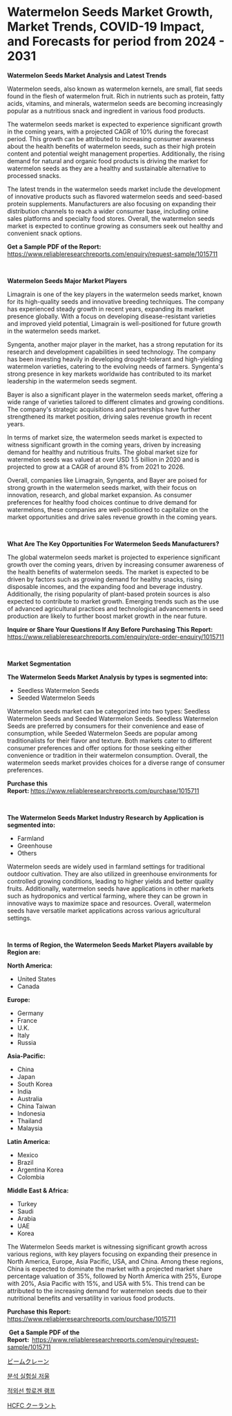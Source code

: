 <p><h1>Watermelon Seeds Market Growth, Market Trends, COVID-19 Impact, and Forecasts for period from 2024 - 2031</h1></p><p><strong>Watermelon Seeds Market Analysis and Latest Trends</strong></p>
<p><p>Watermelon seeds, also known as watermelon kernels, are small, flat seeds found in the flesh of watermelon fruit. Rich in nutrients such as protein, fatty acids, vitamins, and minerals, watermelon seeds are becoming increasingly popular as a nutritious snack and ingredient in various food products.</p><p>The watermelon seeds market is expected to experience significant growth in the coming years, with a projected CAGR of 10% during the forecast period. This growth can be attributed to increasing consumer awareness about the health benefits of watermelon seeds, such as their high protein content and potential weight management properties. Additionally, the rising demand for natural and organic food products is driving the market for watermelon seeds as they are a healthy and sustainable alternative to processed snacks.</p><p>The latest trends in the watermelon seeds market include the development of innovative products such as flavored watermelon seeds and seed-based protein supplements. Manufacturers are also focusing on expanding their distribution channels to reach a wider consumer base, including online sales platforms and specialty food stores. Overall, the watermelon seeds market is expected to continue growing as consumers seek out healthy and convenient snack options.</p></p>
<p><strong>Get a Sample PDF of the Report:&nbsp;</strong> <a href="https://www.reliableresearchreports.com/enquiry/request-sample/1015711">https://www.reliableresearchreports.com/enquiry/request-sample/1015711</a></p>
<p>&nbsp;</p>
<p><strong>Watermelon Seeds Major Market Players</strong></p>
<p><p>Limagrain is one of the key players in the watermelon seeds market, known for its high-quality seeds and innovative breeding techniques. The company has experienced steady growth in recent years, expanding its market presence globally. With a focus on developing disease-resistant varieties and improved yield potential, Limagrain is well-positioned for future growth in the watermelon seeds market.</p><p>Syngenta, another major player in the market, has a strong reputation for its research and development capabilities in seed technology. The company has been investing heavily in developing drought-tolerant and high-yielding watermelon varieties, catering to the evolving needs of farmers. Syngenta's strong presence in key markets worldwide has contributed to its market leadership in the watermelon seeds segment.</p><p>Bayer is also a significant player in the watermelon seeds market, offering a wide range of varieties tailored to different climates and growing conditions. The company's strategic acquisitions and partnerships have further strengthened its market position, driving sales revenue growth in recent years.</p><p>In terms of market size, the watermelon seeds market is expected to witness significant growth in the coming years, driven by increasing demand for healthy and nutritious fruits. The global market size for watermelon seeds was valued at over USD 1.5 billion in 2020 and is projected to grow at a CAGR of around 8% from 2021 to 2026.</p><p>Overall, companies like Limagrain, Syngenta, and Bayer are poised for strong growth in the watermelon seeds market, with their focus on innovation, research, and global market expansion. As consumer preferences for healthy food choices continue to drive demand for watermelons, these companies are well-positioned to capitalize on the market opportunities and drive sales revenue growth in the coming years.</p></p>
<p>&nbsp;</p>
<p><strong>What Are The Key Opportunities For Watermelon Seeds Manufacturers?</strong></p>
<p><p>The global watermelon seeds market is projected to experience significant growth over the coming years, driven by increasing consumer awareness of the health benefits of watermelon seeds. The market is expected to be driven by factors such as growing demand for healthy snacks, rising disposable incomes, and the expanding food and beverage industry. Additionally, the rising popularity of plant-based protein sources is also expected to contribute to market growth. Emerging trends such as the use of advanced agricultural practices and technological advancements in seed production are likely to further boost market growth in the near future.</p></p>
<p><strong>Inquire or Share Your Questions If Any Before Purchasing This Report:</strong> <a href="https://www.reliableresearchreports.com/enquiry/pre-order-enquiry/1015711">https://www.reliableresearchreports.com/enquiry/pre-order-enquiry/1015711</a></p>
<p>&nbsp;</p>
<p><strong>Market Segmentation</strong></p>
<p><strong>The Watermelon Seeds Market Analysis by types is segmented into:</strong></p>
<p><ul><li>Seedless Watermelon Seeds</li><li>Seeded Watermelon Seeds</li></ul></p>
<p><p>Watermelon seeds market can be categorized into two types: Seedless Watermelon Seeds and Seeded Watermelon Seeds. Seedless Watermelon Seeds are preferred by consumers for their convenience and ease of consumption, while Seeded Watermelon Seeds are popular among traditionalists for their flavor and texture. Both markets cater to different consumer preferences and offer options for those seeking either convenience or tradition in their watermelon consumption. Overall, the watermelon seeds market provides choices for a diverse range of consumer preferences.</p></p>
<p><strong>Purchase this Report:&nbsp;</strong><a href="https://www.reliableresearchreports.com/purchase/1015711">https://www.reliableresearchreports.com/purchase/1015711</a></p>
<p>&nbsp;</p>
<p><strong>The Watermelon Seeds Market Industry Research by Application is segmented into:</strong></p>
<p><ul><li>Farmland</li><li>Greenhouse</li><li>Others</li></ul></p>
<p><p>Watermelon seeds are widely used in farmland settings for traditional outdoor cultivation. They are also utilized in greenhouse environments for controlled growing conditions, leading to higher yields and better quality fruits. Additionally, watermelon seeds have applications in other markets such as hydroponics and vertical farming, where they can be grown in innovative ways to maximize space and resources. Overall, watermelon seeds have versatile market applications across various agricultural settings.</p></p>
<p>&nbsp;</p>
<p><strong>In terms of Region, the Watermelon Seeds Market Players available by Region are:</strong></p>
<p>
    <p> <strong> North America: </strong>
        <ul>
            <li>United States</li>
            <li>Canada</li>
        </ul>
        </p> 
    <p> <strong> Europe: </strong>
        <ul>
            <li>Germany</li>
            <li>France</li>
            <li>U.K.</li>
            <li>Italy</li>
            <li>Russia</li>
        </ul>
        </p> 
    <p> <strong> Asia-Pacific: </strong>
        <ul>
            <li>China</li>
            <li>Japan</li>
            <li>South Korea</li>
            <li>India</li>
            <li>Australia</li>
            <li>China Taiwan</li>
            <li>Indonesia</li>
            <li>Thailand</li>
            <li>Malaysia</li>
        </ul>
        </p> 
    <p> <strong> Latin America: </strong>
        <ul>
            <li>Mexico</li>
            <li>Brazil</li>
            <li>Argentina Korea</li>
            <li>Colombia</li>
        </ul>
        </p> 
    <p> <strong> Middle East & Africa: </strong>
        <ul>
            <li>Turkey</li>
            <li>Saudi</li>
            <li>Arabia</li>
            <li>UAE</li>
            <li>Korea</li>
        </ul>
    </p>
    </p>
<p><p>The Watermelon Seeds market is witnessing significant growth across various regions, with key players focusing on expanding their presence in North America, Europe, Asia Pacific, USA, and China. Among these regions, China is expected to dominate the market with a projected market share percentage valuation of 35%, followed by North America with 25%, Europe with 20%, Asia Pacific with 15%, and USA with 5%. This trend can be attributed to the increasing demand for watermelon seeds due to their nutritional benefits and versatility in various food products.</p></p>
<p><strong>Purchase this Report: </strong><a href="https://www.reliableresearchreports.com/purchase/1015711">https://www.reliableresearchreports.com/purchase/1015711</a></p>
<p>&nbsp;<strong>Get a Sample PDF of the Report:&nbsp;&nbsp;</strong><a href="https://www.reliableresearchreports.com/enquiry/request-sample/1015711">https://www.reliableresearchreports.com/enquiry/request-sample/1015711</a></p>
<p><strong></strong></p>
<p><p><a href="https://medium.com/@nettierutherford2023/%E3%83%93%E3%83%BC%E3%83%A0%E3%82%AF%E3%83%AC%E3%83%BC%E3%83%B3%E5%B8%82%E5%A0%B4%E5%88%86%E6%9E%90%E3%81%A8%E3%82%B5%E3%82%A4%E3%82%BA%E4%BA%88%E6%B8%AC%E3%81%AF-2024%E5%B9%B4%E3%81%8B%E3%82%892031%E5%B9%B4%E3%81%BE%E3%81%A7%E3%81%AE%E6%9C%9F%E9%96%93%E3%81%AB%E4%BA%88%E6%B8%AC%E3%81%95%E3%82%8C%E3%81%A6%E3%81%84%E3%81%BE%E3%81%99-61904ccdeaa6">ビームクレーン</a></p><p><a href="https://medium.com/@airanohannonzb68e5pb53oc1/%EB%B6%84%EC%84%9D-%EC%8B%A4%ED%97%98%EC%8B%A4-%EC%A0%80%EC%9A%B8-%EC%8B%9C%EC%9E%A5-%EA%B7%9C%EB%AA%A8-%EB%B0%8F-%EC%8B%9C%EC%9E%A5-%ED%8A%B8%EB%A0%8C%EB%93%9C-%EC%99%84%EB%B2%BD%ED%95%9C-%EC%82%B0%EC%97%85-%EA%B0%9C%EC%9A%94-2024%EB%85%84%EB%B6%80%ED%84%B0-2031%EB%85%84-f23060234e88">분석 실험실 저울</a></p><p><a href="https://medium.com/@airanohannonzb68e5pb53oc1/2024%EB%85%84%EB%B6%80%ED%84%B0-2031%EB%85%84%EA%B9%8C%EC%A7%80%EC%9D%98-%EC%A0%81%EC%99%B8%EC%84%A0-%ED%95%A0%EB%A1%9C%EA%B2%90-%EB%9E%A8%ED%94%84-%EC%8B%9C%EC%9E%A5-%EB%B6%84%EC%84%9D-%EB%B0%8F-%EA%B7%9C%EB%AA%A8-%EC%98%88%EC%B8%A1-63ccd9c991c6">적외선 할로겐 램프</a></p><p><a href="https://medium.com/@dawson566/hcfc%E5%86%B7%E5%AA%92%E5%B8%82%E5%A0%B4-%E7%AB%B6%E4%BA%89%E5%88%86%E6%9E%90-%E5%B8%82%E5%A0%B4%E5%8B%95%E5%90%91%E3%81%8A%E3%82%88%E3%81%B32031%E5%B9%B4%E3%81%BE%E3%81%A7%E3%81%AE%E4%BA%88%E6%B8%AC-48558b3ded1b">HCFC クーラント</a></p></p>